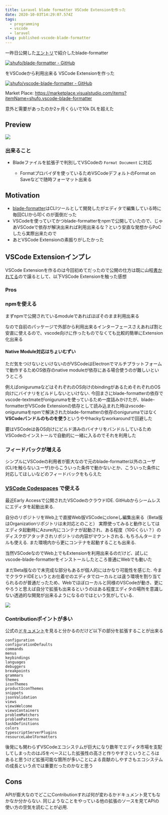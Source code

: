 ```yaml
---
title: Laravel blade formatter VSCode Extensionを作った
date: 2020-10-03T14:29:07.574Z
tags:
  - programming
  - vscode
  - laravel
slug: published-vscode-blade-formatter
---
```

一昨日公開した[エントリ](https://shufo.dev/2020/10/01/about-blade-formatter/)で紹介したblade-formatter

[![shufo/blade-formatter - GitHub](https://gh-card.dev/repos/shufo/blade-formatter.svg)](https://github.com/shufo/blade-formatter)

をVSCodeから利用出来る
VSCode Extensionを作った

[![shufo/vscode-blade-formatter - GitHub](https://gh-card.dev/repos/shufo/vscode-blade-formatter.svg)](https://github.com/shufo/vscode-blade-formatter)

Market Place: <https://marketplace.visualstudio.com/items?itemName=shufo.vscode-blade-formatter>

意外と需要があったのか2ヶ月くらいで10k DLを超えた

## Preview

![](https://github.com/shufo/vscode-blade-formatter/raw/master/screencast.gif)

### 出来ること

* Bladeファイルを拡張子で判別してVSCodeの `Format Document` に対応

  * Formatプロバイダを使っているためVSCodeデフォルトのFormat on Saveなどで随時フォーマット出来る

## Motivation

* [blade-formatter](https://github.com/shufo/blade-formatter)はCLIツールとして開発したがエディタで編集している時に毎回CLIから叩くのが面倒だった
* VSCodeを使っていてかつblade-formatterをnpmで公開していたので、じゃあVSCodeで依存が解決出来れば利用出来るな？という安直な発想からPoCしたら実際出来たので
* あとVSCode Extensionの素振りがしたかった

## VSCode Extensionインプレ

VSCode Extensionを作るのは今回初めてだったので公開の仕方は既に山程[書かれてる](https://stackoverflow.com/questions/43671356/how-to-publish-a-extension-on-vscode-by-myself)ので譲るとして、以下VSCode Extensionを触った感想

### Pros

### npmを使える

まずnpmで公開されているmoduleであればほぼそのまま利用出来る

なので自前のパッケージで外部から利用出来るインターフェースさえあれば割と安直に使えるので、vscode向けに作ったものでなくても比較的簡単にExtension化出来る

#### Native Module対応はちょいむずい

ただ気をつけないといけないのがVSCodeはElectronでマルチプラットフォームで動作するためOS依存のnative moduleが依存にある場合使うのが難しいというところ

例えばonigurumaなどはそれぞれのOS向けのbindingがあるためそれぞれのOS向けにバイナリをビルドしないといけない. 今回まさにblade-formatterの依存でvscode-textmateがonigurumaを使っているため一度詰みかけたが、blade-formatterがVSCode Extensionの依存として読み込まれた時はvscode-onigurumaをnpmで解決されたblade-formatterの依存のonigurumaではなく**VSCodeバンドルのものを使う**というややhackyなworkaroundで回避した

要はVSCodeは各OS向けにビルド済みのバイナリをバンドルしているためVSCodeのインストールで自動的に一緒に入るのでそれを利用した

### フィードバックが増える

シンプルにVSCodeの利用者が膨大なので元のblade-formatter以外のユーザ(CLIを触らないユーザ)からこういった条件で動かないとか、こういった条件に対応してほしいなどのフィードバックをもらえた

### [VSCode Codespaces](https://github.com/features/codespaces) で使える

最近Early Accessで公開されたVSCodeのクラウドIDE. GitHubからシームレスにエディタを起動出来る.

自分のリポジトリをWeb上で直接Web版VSCodeにcloneし編集出来る（Beta版はOrganizationリポジトリは未対応とのこと）
実際使ってみると動作としてはエディタ起動時にAzure内にコンテナが起動され、ある程度（10Gくらい？）のディスクがアタッチされリポジトリの内容がマウントされる. もちろんターミナルも使える. また環境内から更にコンテナを起動することも出来る.

当然VSCodeなのでWeb上でもExtensionを利用出来るのだけど、試しにvscode-blade-formatterをインストールしたところ普通にWebでも動いた

まだBeta版なので未完成な部分もあるが個人的にはかなり可能性を感じた. 今までクラウドIDEというとお仕着せのエディタでローカルとは違う環境を割り当てられるのが普通だったため、Webでほぼローカルと同様のVSCodeが動き、更にやろうと思えば自分で拡張も出来るというのはある程度エディタの場所を意識しない透過的な開発が出来るようになるのではという気がしている. 

![](/assets/img/uploads/2020-10-03_22-20-03.png)

### Contributionポイントが多い

公式の[ドキュメント](https://code.visualstudio.com/api/references/contribution-points)を見ると分かるのだけど以下の部分を拡張することが出来る

```
configuration
configurationDefaults
commands
menus
keybindings
languages
debuggers
breakpoints
grammars
themes
iconThemes
productIconThemes
snippets
jsonValidation
views
viewsWelcome
viewsContainers
problemMatchers
problemPatterns
taskDefinitions
colors
typescriptServerPlugins
resourceLabelFormatters
```

後発にも関わらずVSCodeエコシステムが巨大になり数年でエディタ市場を支配してしまったのはJSをベースにした拡張性の高さと作りやすさというところはあると思うけど拡張可能な箇所が多いことによる貢献のしやすさもエコシステムの成長という点では重要だったのかなと思う

## Cons

APIが膨大なのでどこにContributionすれば何が変わるかドキュメント見てもなかなか分からない. 同じようなことをやっている他の拡張のソースを見てAPIの使い方の空気を読むことが必用. 

